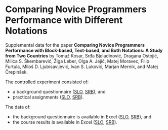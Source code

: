 # Comparing Novice Programmers Performance with Different Notations

Supplemental data for the paper **Comparing Novice Programmers Performance with Block-based, Text-based, and Both Notations: A Study from Two Countries** by Tomaž Kosar, Srđa Bjeladinović, Dragana Ostojić, Milica S. Škembarević, Žiga Leber, Olga A. Jejić, Matej Moravec, Filip Furtula, Miloš D. Ljubisavljević, Ivan S. Luković, Marjan Mernik, and Matej Črepinšek.

The controlled experiment consisted of:
- a background questionnaire ([SLO](background_slo.pdf), [SRB](background_srb.pdf)), and
- practical assignments ([SLO](TODO), [SRB](TODO)).

The data of:
- the background questionnaire is available in Excel ([SLO](TODO), [SRB](TODO)), and
- the course results is available in Excel ([SLO](TODO), [SRB](TODO)).
